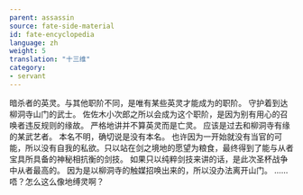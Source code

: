 ```yaml
---
parent: assassin
source: fate-side-material
id: fate-encyclopedia
language: zh
weight: 5
translation: "十三维"
category:
- servant
---
```


暗杀者的英灵。与其他职阶不同，是唯有某些英灵才能成为的职阶。
守护着到达柳洞寺山门的武士。
佐佐木小次郎之所以会成为这个职阶，是因为别有用心的召唤者违反规则的缘故。
严格地讲并不算英灵而是亡灵。
应该是过去和柳洞寺有缘的某武艺者。
本名不明，确切说是没有本名。
也许因为一开始就没有当官的可能，所以没有自我的私欲。只以站在剑之境地的愿望为粮食，最终得到了能与从者宝具所具备的神秘相抗衡的剑技。
如果只以纯粹剑技来讲的话，是此次圣杯战争中从者最高的。
因为是以柳洞寺的触媒招唤出来的，所以没办法离开山门。
……唔？怎么这么像地缚灵啊？
